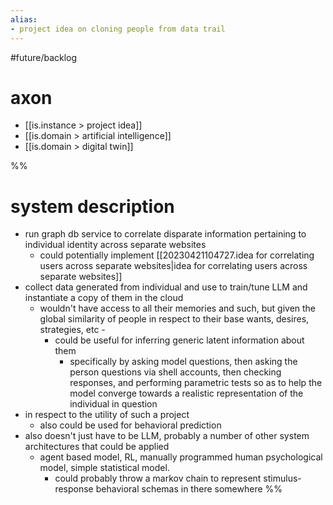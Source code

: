 ```yaml
---
alias:
- project idea on cloning people from data trail
---
```

#future/backlog 

# axon
- [[is.instance > project idea]]
- [[is.domain > artificial intelligence]]
- [[is.domain > digital twin]]

%%
# system description
- run graph db service to correlate disparate information pertaining to individual identity across separate websites
	- could potentially implement [[20230421104727.idea for correlating users across separate websites|idea for correlating users across separate websites]]
- collect data generated from individual and use to train/tune LLM and instantiate a copy of them in the cloud
	- wouldn't have access to all their memories and such, but given the global similarity of people in respect to their base wants, desires, strategies, etc -
		- could be useful for inferring generic latent information about them
			- specifically by asking model questions, then asking the person questions via shell accounts, then checking responses, and performing parametric tests so as to help the model converge towards a realistic representation of the individual in question
- in respect to the utility of such a project
	- also could be used for behavioral prediction
- also doesn't just have to be LLM, probably a number of other system architectures that could be applied
	- agent based model, RL, manually programmed human psychological model, simple statistical model.
		- could probably throw a markov chain to represent stimulus-response behavioral schemas in there somewhere
%%